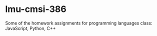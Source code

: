 # lmu-cmsi-386
Some of the homework assignments for programming languages class: JavaScript, Python, C++
